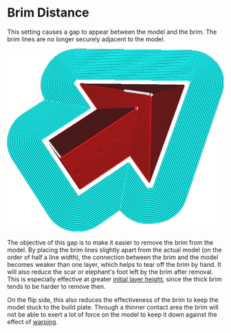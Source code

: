 Brim Distance
====
This setting causes a gap to appear between the model and the brim. The brim lines are no longer securely adjacent to the model.

![The brim keeps a certain distance away from the model](../images/brim_gap.png)

The objective of this gap is to make it easier to remove the brim from the model. By placing the brim lines slightly apart from the actual model (on the order of half a line width), the connection between the brim and the model becomes weaker than one layer, which helps to tear off the brim by hand. It will also reduce the scar or elephant's foot left by the brim after removal. This is especially effective at greater [initial layer height](../resolution/layer_height_0.md), since the thick brim tends to be harder to remove then.

On the flip side, this also reduces the effectiveness of the brim to keep the model stuck to the build plate. Through a thinner contact area the brim will not be able to exert a lot of force on the model to keep it down against the effect of [warping](../troubleshooting/warping.md).